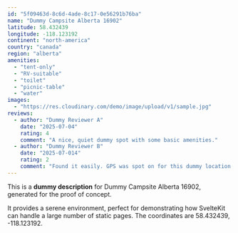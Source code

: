 ```yaml
---
id: "5f09463d-8c6d-4ade-8c17-0e56291b76ba"
name: "Dummy Campsite Alberta 16902"
latitude: 58.432439
longitude: -118.123192
continent: "north-america"
country: "canada"
region: "alberta"
amenities:
  - "tent-only"
  - "RV-suitable"
  - "toilet"
  - "picnic-table"
  - "water"
images:
  - "https://res.cloudinary.com/demo/image/upload/v1/sample.jpg"
reviews:
  - author: "Dummy Reviewer A"
    date: "2025-07-04"
    rating: 4
    comment: "A nice, quiet dummy spot with some basic amenities."
  - author: "Dummy Reviewer B"
    date: "2025-07-014"
    rating: 2
    comment: "Found it easily. GPS was spot on for this dummy location."
---
```


This is a **dummy description** for Dummy Campsite Alberta 16902, generated for the proof of concept.

It provides a serene environment, perfect for demonstrating how SvelteKit can handle a large number of static pages. The coordinates are 58.432439, -118.123192.

